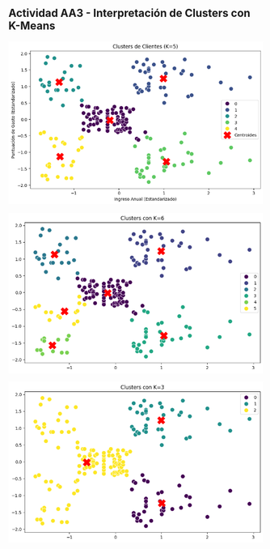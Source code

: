 ## Actividad AA3 - Interpretación de Clusters con K-Means

![K=5](https://github.com/yadziry/kmeans/raw/main/k5.png)  

![K=6](https://github.com/yadziry/kmeans/raw/main/k6.png)  

![K=3](https://github.com/yadziry/kmeans/raw/main/k3.png)  

